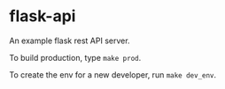 # flask-api
An example flask rest API server.

To build production, type `make prod`.

To create the env for a new developer, run `make dev_env`.



